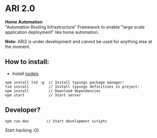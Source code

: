 # ARI 2.0
**Home Automation**  
"Automation Routing Infrastructure"
Framework to enable "large scale application deployment" like home automation.

**Note:** ARI2 is under development and cannot be used for anything else at the moment.

## How to install:
* Install [nodejs](http://www.nodejs.org)
```
npm install tsd -g  // Install typings package manager: 
tsd install         // Install typings definitions in project: 
npm install         // Download dependencies
npm start           // Start server
```

## Developer?

    npm run dev        // Start development scripts

Start hacking :O)
